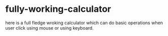 # fully-working-calculator
here is a full fledge wroking calculator which can do basic operations when user click using mouse or using keyboard.
